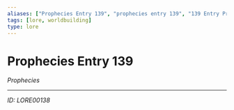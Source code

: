 ```yaml
---
aliases: ["Prophecies Entry 139", "prophecies entry 139", "139 Entry Prophecies"]
tags: [lore, worldbuilding]
type: lore
---
```


# Prophecies Entry 139

*Prophecies*

---
*ID: LORE00138*